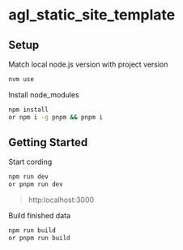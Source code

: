 # agl_static_site_template

## Setup

Match local node.js version with project version

```sh
nvm use
```

Install node_modules

```sh
npm install
or npm i -g pnpm && pnpm i
```

## Getting Started

Start cording

```sh
npm run dev
or pnpm run dev
```

> http:localhost:3000

Build finished data

```sh
npm run build
or pnpm run build
```
